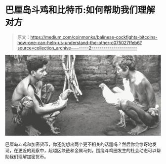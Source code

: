 # 巴厘岛斗鸡和比特币:如何帮助我们理解对方

> 原文：<https://medium.com/coinmonks/balinese-cockfights-bitcoins-how-one-can-help-us-understand-the-other-c075027ffeb6?source=collection_archive---------2----------------------->

![](img/a63f57dfd76fc4bd005fe992f70195b5.png)

巴厘岛斗鸡和加密货币，你还能想出两个更不相关的话题吗？然后你会惊讶地发现，在更近的观察中，超越区块链和金属马刺，围绕斗鸡圈发生的社会动态可以帮助我们理解加密货币。